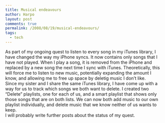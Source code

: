 ```yaml
---
title: Musical endeavours
author: Harpo
layout: post
comments: true
permalink: /2008/08/19/musical-endeavours/
tags:
  - tech
---
```

As part of my ongoing quest to listen to every song in my iTunes library, I have changed the way my iPhone syncs. It now contains only songs that I have not played. When I play a song, it is removed from the iPhone and replaced by a new song the next time I sync with iTunes. Theoretically, this will force me to listen to new music, potentially expanding the amount I know, and allowing me to free up space by deletig music I don&#8217;t like.  
Since my sister and I share the same iTunes library, I have come up with a way for us to track which songs we both want to delete. I created two &#8220;Delete&#8221; playlists, one for each of us, and a smart playlist that shows only those songs that are on both lists. We can now both add music to our own playlist individually, and delete music that we know neither of us wants to keep.  
I will probably write further posts about the status of my quest.